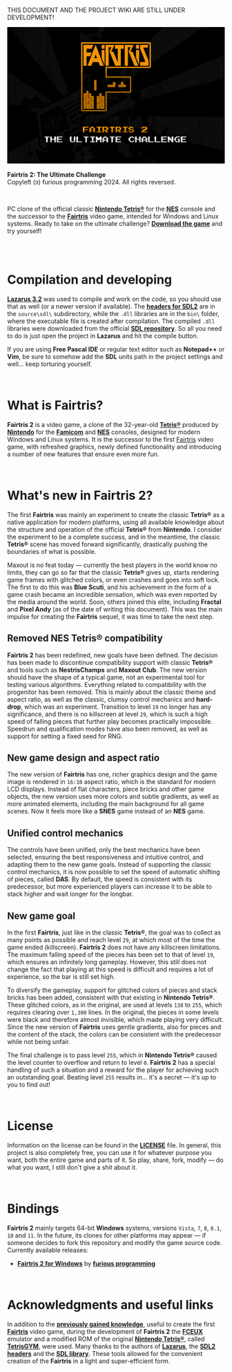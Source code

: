 THIS DOCUMENT AND THE PROJECT WIKI ARE STILL UNDER DEVELOPMENT!

![banner.png](blob/readme/banner.png)

**Fairtris 2: The Ultimate Challenge**</br>
Copyleft (ɔ) furious programming 2024. All rights reversed.

</br>

PC clone of the official classic **[Nintendo Tetris®](https://en.wikipedia.org/wiki/Tetris_(NES_video_game))** for the **[NES](https://en.wikipedia.org/wiki/Nintendo_Entertainment_System)** console and the successor to the **[Fairtris](https://github.com/furious-programming/Fairtris)** video game, intended for Windows and Linux systems. Ready to take on the ultimate challenge? **[Download the game]()** and try yourself!

</br></br>

# Compilation and developing

**[Lazarus 3.2](https://sourceforge.net/projects/lazarus)** was used to compile and work on the code, so you should use that as well (or a newer version if available). The **[headers for SDL2](https://github.com/PascalGameDevelopment/SDL2-for-Pascal)** are in the `source\sdl\` subdirectory, while the `.dll` libraries are in the `bin\` folder, where the executable file is created after compilation. The compiled `.dll` libraries were downloaded from the official **[SDL repository](https://github.com/libsdl-org/SDL)**. So all you need to do is just open the project in **Lazarus** and hit the compile button.

If you are using **Free Pascal IDE** or regular text editor such as **Notepad++** or **Vim**, be sure to somehow add the **SDL** units path in the project settings and well... keep torturing yourself.

</br>

# What is Fairtris?

**Fairtris 2** is a video game, a clone of the 32-year-old **[Tetris®](https://en.wikipedia.org/wiki/Tetris_(NES_video_game))** produced by **[Nintendo](https://www.nintendo.com)** for the **[Famicom](https://en.wikipedia.org/wiki/Nintendo_Entertainment_System)** and **[NES](https://en.wikipedia.org/wiki/Nintendo_Entertainment_System)** consoles, designed for modern Windows and Linux systems. It is the successor to the first [Fairtris](https://github.com/furious-programming/Fairtris) video game, with refreshed graphics, newly defined functionality and introducing a number of new features that ensure even more fun.

</br>

# What's new in Fairtris 2?

The first **Fairtris** was mainly an experiment to create the classic **Tetris®** as a native application for modern platforms, using all available knowledge about the structure and operation of the official **Tetris®** from **Nintendo**. I consider the experiment to be a complete success, and in the meantime, the classic **Tetris®** scene has moved forward significantly, drastically pushing the boundaries of what is possible. 

Maxout is no feat today — currently the best players in the world know no limits, they can go so far that the classic **Tetris®** gives up, starts rendering game frames with glitched colors, or even crashes and goes into soft lock. The first to do this was **Blue Scuti**, and his achievement in the form of a game crash became an incredible sensation, which was even reported by the media around the world. Soon, others joined this elite, including **Fractal** and **Pixel Andy** (as of the date of writing this document). This was the main impulse for creating the **Fairtris** sequel, it was time to take the next step.

</b>

## Removed NES Tetris® compatibility

**Fairtris 2** has been redefined, new goals have been defined. The decision has been made to discontinue compatibility support with classic **Tetris®** and tools such as **NestrisChamps** and **Maxout Club**. The new version should have the shape of a typical game, not an experimental tool for testing various algorithms. Everything related to compatibility with the progenitor has been removed. This is mainly about the classic theme and aspect ratio, as well as the classic, clumsy control mechanics and **hard-drop**, which was an experiment. Transition to level `19` no longer has any significance, and there is no killscreen at level `29`, which is such a high speed of falling pieces that further play becomes practically impossible. Speedrun and qualification modes have also been removed, as well as support for setting a fixed seed for RNG.

## New game design and aspect ratio

The new version of **Fairtris** has one, richer graphics design and the game image is rendered in `16:10` aspect ratio, which is the standard for modern LCD displays. Instead of flat characters, piece bricks and other game objects, the new version uses more colors and subtle gradients, as well as more animated elements, including the main background for all game scenes. Now it feels more like a **SNES** game instead of an **NES** game.

</b>

## Unified control mechanics

The controls have been unified, only the best mechanics have been selected, ensuring the best responsiveness and intuitive control, and adapting them to the new game goals. Instead of supporting the classic control mechanics, it is now possible to set the speed of automatic shifting of pieces, called **DAS**. By default, the speed is consistent with its predecessor, but more experienced players can increase it to be able to stack higher and wait longer for the longbar.

## New game goal

In the first **Fairtris**, just like in the classic **Tetris®**, the goal was to collect as many points as possible and reach level `29`, at which most of the time the game ended (killscreen). **Fairtris 2** does not have any killscreen limitations. The maximum falling speed of the pieces has been set to that of level `19`, which ensures an infinitely long gameplay. However, this still does not change the fact that playing at this speed is difficult and requires a lot of experience, so the bar is still set high.

To diversify the gameplay, support for glitched colors of pieces and stack bricks has been added, consistent with that existing in **Nintendo Tetris®**. These glitched colors, as in the original, are used at levels `138` to `255`, which requires clearing over `1,300` lines. In the original, the pieces in some levels were black and therefore almost invisible, which made playing very difficult. Since the new version of **Fairtris** uses gentle gradients, also for pieces and the content of the stack, the colors can be consistent with the predecessor while not being unfair.

The final challenge is to pass level `255`, which in **Nintendo Tetris®** caused the level counter to overflow and return to level `0`. **Fairtris 2** has a special handling of such a situation and a reward for the player for achieving such an outstanding goal. Beating level `255` results in... it's a secret — it's up to you to find out!

</br>

# License

Information on the license can be found in the **[LICENSE](LICENSE)** file. In general, this project is also completely free, you can use it for whatever purpose you want, both the entire game and parts of it. So play, share, fork, modify — do what you want, I still don't give a shit about it.

</br>

# Bindings

**Fairtris 2** mainly targets 64-bit **Windows** systems, versions `Vista`, `7`, `8`, `8.1`, `10` and `11`. In the future, its clones for other platforms may appear — if someone decides to fork this repository and modify the game source code. Currently available releases:

* **[Fairtris 2 for Windows](https://github.com/furious-programming/fairtris-2-uc)** by **[furious programming](https://github.com/furious-programming)**

</br>

# Acknowledgments and useful links

In addition to the **[previously gained knowledge](https://github.com/furious-programming/Fairtris#acknowledgments-and-useful-links)**, useful to create the first **[Fairtris](https://github.com/furious-programming/Fairtris)** video game, during the development of **Fairtris 2** the **[FCEUX](https://fceux.com/)** emulator and a modified ROM of the original **[Nintendo Tetris®](https://en.wikipedia.org/wiki/Tetris_(NES_video_game))**, called **[TetrisGYM](https://github.com/kirjavascript/TetrisGYM)**, were used. Many thanks to the authors of **[Lazarus](https://www.lazarus-ide.org/)**, the **[SDL2 headers](https://github.com/PascalGameDevelopment/SDL2-for-Pascal)** and the **[SDL library](https://www.libsdl.org/)**. These tools allowed for the convenient creation of the **Fairtris** in a light and super-efficient form.
